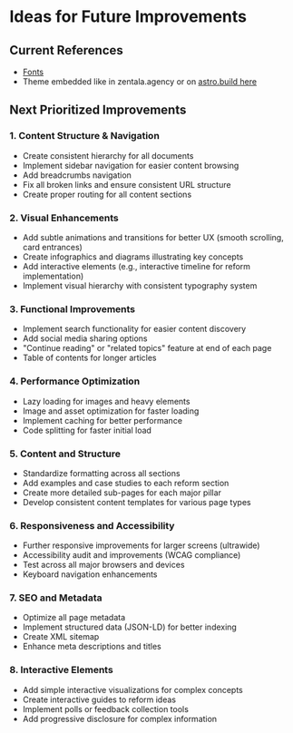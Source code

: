 # Ideas for Future Improvements

## Current References
* [Fonts](https://chatgpt.com/share/67700cda-0958-8011-a48a-87885f79aa8f)
* Theme embedded like in zentala.agency or on [astro.build here](https://github.com/withastro/astro.build/blob/main/src/pages/index.astro)

## Next Prioritized Improvements

### 1. Content Structure & Navigation
- Create consistent hierarchy for all documents
- Implement sidebar navigation for easier content browsing
- Add breadcrumbs navigation
- Fix all broken links and ensure consistent URL structure
- Create proper routing for all content sections

### 2. Visual Enhancements
- Add subtle animations and transitions for better UX (smooth scrolling, card entrances)
- Create infographics and diagrams illustrating key concepts
- Add interactive elements (e.g., interactive timeline for reform implementation)
- Implement visual hierarchy with consistent typography system

### 3. Functional Improvements
- Implement search functionality for easier content discovery
- Add social media sharing options
- "Continue reading" or "related topics" feature at end of each page
- Table of contents for longer articles

### 4. Performance Optimization
- Lazy loading for images and heavy elements
- Image and asset optimization for faster loading
- Implement caching for better performance
- Code splitting for faster initial load

### 5. Content and Structure
- Standardize formatting across all sections
- Add examples and case studies to each reform section
- Create more detailed sub-pages for each major pillar
- Develop consistent content templates for various page types

### 6. Responsiveness and Accessibility
- Further responsive improvements for larger screens (ultrawide)
- Accessibility audit and improvements (WCAG compliance)
- Test across all major browsers and devices
- Keyboard navigation enhancements

### 7. SEO and Metadata
- Optimize all page metadata
- Implement structured data (JSON-LD) for better indexing
- Create XML sitemap
- Enhance meta descriptions and titles

### 8. Interactive Elements
- Add simple interactive visualizations for complex concepts
- Create interactive guides to reform ideas
- Implement polls or feedback collection tools
- Add progressive disclosure for complex information
